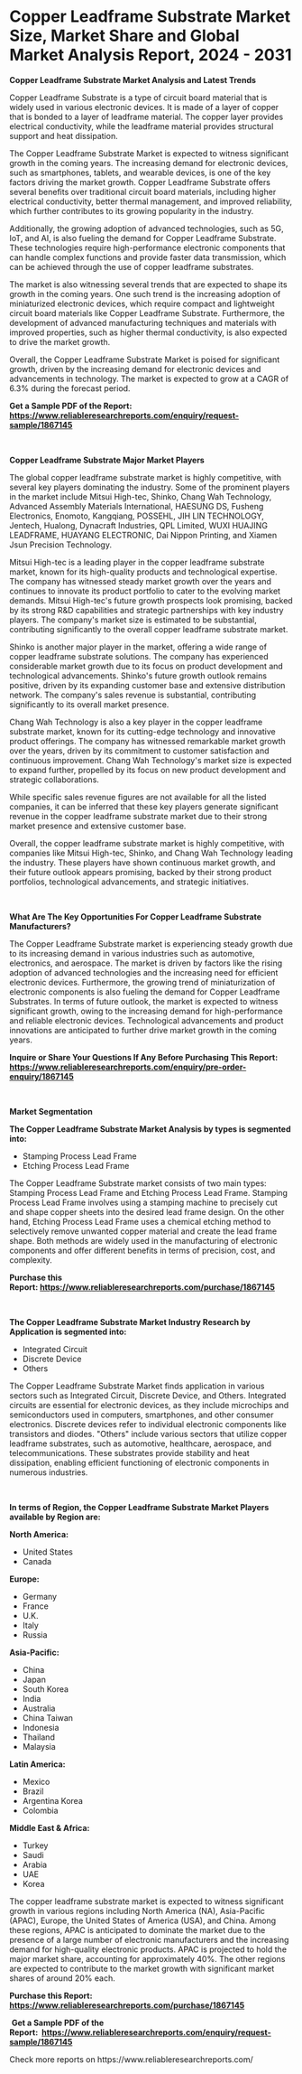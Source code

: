 <p><h1>Copper Leadframe Substrate Market Size, Market Share and Global Market Analysis Report, 2024 - 2031</h1></p><p><strong>Copper Leadframe Substrate Market Analysis and Latest Trends</strong></p>
<p><p>Copper Leadframe Substrate is a type of circuit board material that is widely used in various electronic devices. It is made of a layer of copper that is bonded to a layer of leadframe material. The copper layer provides electrical conductivity, while the leadframe material provides structural support and heat dissipation.</p><p>The Copper Leadframe Substrate Market is expected to witness significant growth in the coming years. The increasing demand for electronic devices, such as smartphones, tablets, and wearable devices, is one of the key factors driving the market growth. Copper Leadframe Substrate offers several benefits over traditional circuit board materials, including higher electrical conductivity, better thermal management, and improved reliability, which further contributes to its growing popularity in the industry.</p><p>Additionally, the growing adoption of advanced technologies, such as 5G, IoT, and AI, is also fueling the demand for Copper Leadframe Substrate. These technologies require high-performance electronic components that can handle complex functions and provide faster data transmission, which can be achieved through the use of copper leadframe substrates.</p><p>The market is also witnessing several trends that are expected to shape its growth in the coming years. One such trend is the increasing adoption of miniaturized electronic devices, which require compact and lightweight circuit board materials like Copper Leadframe Substrate. Furthermore, the development of advanced manufacturing techniques and materials with improved properties, such as higher thermal conductivity, is also expected to drive the market growth.</p><p>Overall, the Copper Leadframe Substrate Market is poised for significant growth, driven by the increasing demand for electronic devices and advancements in technology. The market is expected to grow at a CAGR of 6.3% during the forecast period.</p></p>
<p><strong>Get a Sample PDF of the Report:&nbsp; <a href="https://www.reliableresearchreports.com/enquiry/request-sample/1867145">https://www.reliableresearchreports.com/enquiry/request-sample/1867145</a></strong></p>
<p>&nbsp;</p>
<p><strong>Copper Leadframe Substrate Major Market Players</strong></p>
<p><p>The global copper leadframe substrate market is highly competitive, with several key players dominating the industry. Some of the prominent players in the market include Mitsui High-tec, Shinko, Chang Wah Technology, Advanced Assembly Materials International, HAESUNG DS, Fusheng Electronics, Enomoto, Kangqiang, POSSEHL, JIH LIN TECHNOLOGY, Jentech, Hualong, Dynacraft Industries, QPL Limited, WUXI HUAJING LEADFRAME, HUAYANG ELECTRONIC, Dai Nippon Printing, and Xiamen Jsun Precision Technology.</p><p>Mitsui High-tec is a leading player in the copper leadframe substrate market, known for its high-quality products and technological expertise. The company has witnessed steady market growth over the years and continues to innovate its product portfolio to cater to the evolving market demands. Mitsui High-tec's future growth prospects look promising, backed by its strong R&D capabilities and strategic partnerships with key industry players. The company's market size is estimated to be substantial, contributing significantly to the overall copper leadframe substrate market.</p><p>Shinko is another major player in the market, offering a wide range of copper leadframe substrate solutions. The company has experienced considerable market growth due to its focus on product development and technological advancements. Shinko's future growth outlook remains positive, driven by its expanding customer base and extensive distribution network. The company's sales revenue is substantial, contributing significantly to its overall market presence.</p><p>Chang Wah Technology is also a key player in the copper leadframe substrate market, known for its cutting-edge technology and innovative product offerings. The company has witnessed remarkable market growth over the years, driven by its commitment to customer satisfaction and continuous improvement. Chang Wah Technology's market size is expected to expand further, propelled by its focus on new product development and strategic collaborations.</p><p>While specific sales revenue figures are not available for all the listed companies, it can be inferred that these key players generate significant revenue in the copper leadframe substrate market due to their strong market presence and extensive customer base.</p><p>Overall, the copper leadframe substrate market is highly competitive, with companies like Mitsui High-tec, Shinko, and Chang Wah Technology leading the industry. These players have shown continuous market growth, and their future outlook appears promising, backed by their strong product portfolios, technological advancements, and strategic initiatives.</p></p>
<p>&nbsp;</p>
<p><strong>What Are The Key Opportunities For Copper Leadframe Substrate Manufacturers?</strong></p>
<p><p>The Copper Leadframe Substrate market is experiencing steady growth due to its increasing demand in various industries such as automotive, electronics, and aerospace. The market is driven by factors like the rising adoption of advanced technologies and the increasing need for efficient electronic devices. Furthermore, the growing trend of miniaturization of electronic components is also fueling the demand for Copper Leadframe Substrates. In terms of future outlook, the market is expected to witness significant growth, owing to the increasing demand for high-performance and reliable electronic devices. Technological advancements and product innovations are anticipated to further drive market growth in the coming years.</p></p>
<p><strong>Inquire or Share Your Questions If Any Before Purchasing This Report: <a href="https://www.reliableresearchreports.com/enquiry/pre-order-enquiry/1867145">https://www.reliableresearchreports.com/enquiry/pre-order-enquiry/1867145</a></strong></p>
<p>&nbsp;</p>
<p><strong>Market Segmentation</strong></p>
<p><strong>The Copper Leadframe Substrate Market Analysis by types is segmented into:</strong></p>
<p><ul><li>Stamping Process Lead Frame</li><li>Etching Process Lead Frame</li></ul></p>
<p><p>The Copper Leadframe Substrate market consists of two main types: Stamping Process Lead Frame and Etching Process Lead Frame. Stamping Process Lead Frame involves using a stamping machine to precisely cut and shape copper sheets into the desired lead frame design. On the other hand, Etching Process Lead Frame uses a chemical etching method to selectively remove unwanted copper material and create the lead frame shape. Both methods are widely used in the manufacturing of electronic components and offer different benefits in terms of precision, cost, and complexity.</p></p>
<p><strong>Purchase this Report:&nbsp;<a href="https://www.reliableresearchreports.com/purchase/1867145">https://www.reliableresearchreports.com/purchase/1867145</a></strong></p>
<p>&nbsp;</p>
<p><strong>The Copper Leadframe Substrate Market Industry Research by Application is segmented into:</strong></p>
<p><ul><li>Integrated Circuit</li><li>Discrete Device</li><li>Others</li></ul></p>
<p><p>The Copper Leadframe Substrate Market finds application in various sectors such as Integrated Circuit, Discrete Device, and Others. Integrated circuits are essential for electronic devices, as they include microchips and semiconductors used in computers, smartphones, and other consumer electronics. Discrete devices refer to individual electronic components like transistors and diodes. "Others" include various sectors that utilize copper leadframe substrates, such as automotive, healthcare, aerospace, and telecommunications. These substrates provide stability and heat dissipation, enabling efficient functioning of electronic components in numerous industries.</p></p>
<p>&nbsp;</p>
<p><strong>In terms of Region, the Copper Leadframe Substrate Market Players available by Region are:</strong></p>
<p>
    <p> <strong> North America: </strong>
        <ul>
            <li>United States</li>
            <li>Canada</li>
        </ul>
        </p> 
    <p> <strong> Europe: </strong>
        <ul>
            <li>Germany</li>
            <li>France</li>
            <li>U.K.</li>
            <li>Italy</li>
            <li>Russia</li>
        </ul>
        </p> 
    <p> <strong> Asia-Pacific: </strong>
        <ul>
            <li>China</li>
            <li>Japan</li>
            <li>South Korea</li>
            <li>India</li>
            <li>Australia</li>
            <li>China Taiwan</li>
            <li>Indonesia</li>
            <li>Thailand</li>
            <li>Malaysia</li>
        </ul>
        </p> 
    <p> <strong> Latin America: </strong>
        <ul>
            <li>Mexico</li>
            <li>Brazil</li>
            <li>Argentina Korea</li>
            <li>Colombia</li>
        </ul>
        </p> 
    <p> <strong> Middle East & Africa: </strong>
        <ul>
            <li>Turkey</li>
            <li>Saudi</li>
            <li>Arabia</li>
            <li>UAE</li>
            <li>Korea</li>
        </ul>
    </p>
    </p>
<p><p>The copper leadframe substrate market is expected to witness significant growth in various regions including North America (NA), Asia-Pacific (APAC), Europe, the United States of America (USA), and China. Among these regions, APAC is anticipated to dominate the market due to the presence of a large number of electronic manufacturers and the increasing demand for high-quality electronic products. APAC is projected to hold the major market share, accounting for approximately 40%. The other regions are expected to contribute to the market growth with significant market shares of around 20% each.</p></p>
<p><strong>Purchase this Report: <a href="https://www.reliableresearchreports.com/purchase/1867145">https://www.reliableresearchreports.com/purchase/1867145</a></strong></p>
<p>&nbsp;<strong>Get a Sample PDF of the Report:&nbsp;&nbsp;<a href="https://www.reliableresearchreports.com/enquiry/request-sample/1867145">https://www.reliableresearchreports.com/enquiry/request-sample/1867145</a></strong></p>
<p><strong></strong></p>
<p>Check more reports on https://www.reliableresearchreports.com/</p>